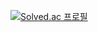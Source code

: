 [![Solved.ac 프로필](http://mazassumnida.wtf/api/v2/generate_badge?boj=Strawji)](https://solved.ac/strawji)
